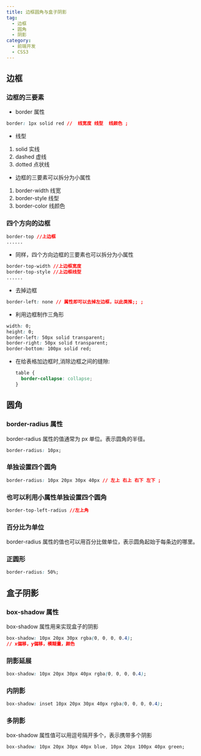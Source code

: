 ```yaml
---
title: 边框圆角与盒子阴影
tag:
  - 边框
  - 圆角
  - 阴影
category:
  - 前端开发
  - CSS3
---
```


## 边框

### 边框的三要素

- border 属性

```css
border: 1px solid red //  线宽度 线型  线颜色 ;
```

- 线型

1. solid 实线
2. dashed 虚线
3. dotted 点状线

- 边框的三要素可以拆分为小属性

1. border-width 线宽
2. border-style 线型
3. border-color 线颜色

### 四个方向的边框

```css
border-top //上边框
......

```

- 同样，四个方向边框的三要素也可以拆分为小属性

```css
border-top-width //上边框宽度
border-top-style //上边框线型
......
```

- 去掉边框

```css
border-left: none // 属性即可以去掉左边框，以此类推;; ;
```

- 利用边框制作三角形

```css
width: 0;
height: 0;
border-left: 50px solid transparent;
border-right: 50px solid transparent;
border-bottom: 100px solid red;
```

- 在给表格加边框时,消除边框之间的缝隙:

  ```css
  table {
    border-collapse: collapse;
  }
  ```

## 圆角

### border-radius 属性

border-radius 属性的值通常为 px 单位。表示圆角的半径。

```css
border-radius: 10px;
```

### 单独设置四个圆角

```css
border-radius: 10px 20px 30px 40px // 左上 右上 右下 左下 ;
```

### 也可以利用小属性单独设置四个圆角

```css
border-top-left-radius //左上角
```

### 百分比为单位

border-radius 属性的值也可以用百分比做单位，表示圆角起始于每条边的哪里。

### 正圆形

```css
border-radius: 50%;
```

## 盒子阴影

### box-shadow 属性

box-shadow 属性用来实现盒子的阴影

```css
box-shadow: 10px 20px 30px rgba(0, 0, 0, 0.4);
// x偏移，y偏移，模糊量，颜色
```

### 阴影延展

```css
box-shadow: 10px 20px 30px 40px rgba(0, 0, 0, 0.4);
```

### 内阴影

```css
box-shadow: inset 10px 20px 30px 40px rgba(0, 0, 0, 0.4);
```

### 多阴影

box-shadow 属性值可以用逗号隔开多个，表示携带多个阴影

```css
box-shadow: 10px 20px 30px 40px blue, 10px 20px 100px 40px green;
```
